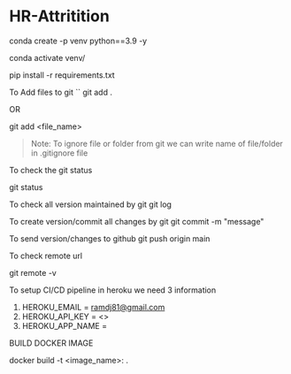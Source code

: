 # HR-Attritition

conda create -p venv python==3.9 -y

conda activate venv/

pip install -r requirements.txt

To Add files to git `` git add .

OR

git add <file_name>


> Note: To ignore file or folder from git we can write name of file/folder in .gitignore file

To check the git status

git status


To check all version maintained by git
git log


To create version/commit all changes by git
git commit -m "message"


To send version/changes to github
git push origin main


To check remote url

git remote -v

To setup CI/CD pipeline in heroku we need 3 information
1. HEROKU_EMAIL = ramdj81@gmail.com
2. HEROKU_API_KEY = <>
3. HEROKU_APP_NAME = 


 BUILD DOCKER IMAGE

docker build -t <image_name>: .

